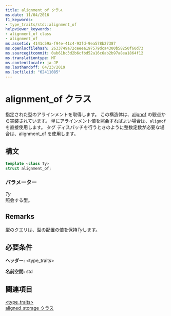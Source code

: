 ```yaml
---
title: alignment_of クラス
ms.date: 11/04/2016
f1_keywords:
- type_traits/std::alignment_of
helpviewer_keywords:
- alignment_of class
- alignment_of
ms.assetid: 4141c59a-f94e-41c4-93fd-9ea578b27387
ms.openlocfilehash: 2633749a72ceeea197579dca4300b58250f60d73
ms.sourcegitcommit: 0ab61bc3d2b6cfbd52a16c6ab2b97a8ea1864f12
ms.translationtype: MT
ms.contentlocale: ja-JP
ms.lasthandoff: 04/23/2019
ms.locfileid: "62411085"
---
```

# <a name="alignmentof-class"></a>alignment_of クラス

指定された型のアラインメントを取得します。 この構造体は、[alignof](../cpp/alignof-and-alignas-cpp.md) の観点から実装されています。 単にアラインメント値を照会すればよい場合は、`alignof` を直接使用します。 タグ ディスパッチを行うときのように整数定数が必要な場合は、alignment_of を使用します。

## <a name="syntax"></a>構文

```cpp
template <class Ty>
struct alignment_of;
```

### <a name="parameters"></a>パラメーター

*Ty*<br/>
照会する型。

## <a name="remarks"></a>Remarks

型のクエリは、型の配置の値を保持*Ty*します。

## <a name="requirements"></a>必要条件

**ヘッダー:** \<type_traits>

**名前空間:** std

## <a name="see-also"></a>関連項目

[<type_traits>](../standard-library/type-traits.md)<br/>
[aligned_storage クラス](../standard-library/aligned-storage-class.md)<br/>

